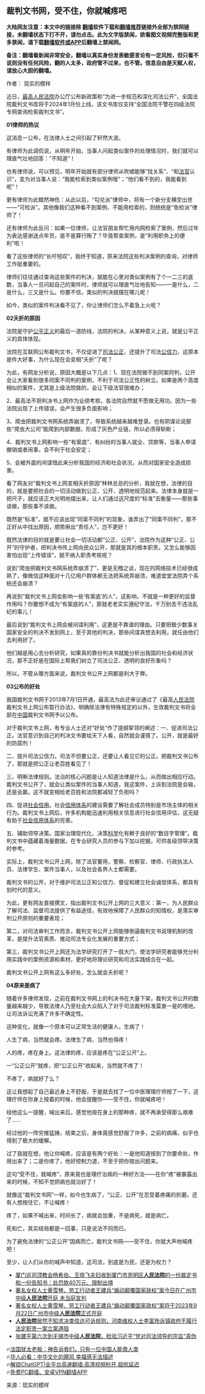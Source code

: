  <!-- 面包屑导航 --> <h2>裁判文书网，受不住，你就喊疼吧</h2> <p class="notice"><b>大陆网友注意：本文中的链接除 <a href="https://github.com/bannedbook/fanqiang" >翻墙</a>软件下载和<a href="https://github.com/killgcd/justmysocks/blob/master/README.md">翻墙推荐</a>链接外全部为禁网链接，未翻墙状态下打不开，请勿点击。此为文字版禁闻，欲看图文视频完整版和更多禁闻，请下载<a href="https://github.com/bannedbook/fanqiang">翻墙软件或APP</a>后翻墙上禁闻网。</p><p>备注：翻墙看新闻非常安全，翻墙以真实身份发表敏感言论有一定风险，但只看不说则没有任何风险，翻的人太多，政府管不过来，也不管。信息自由是天赋人权，请放心大胆的翻墙。</b></p>  <div class="entry"> <p>作者： 现实的模样</p> <p>近日，<a href="https://www.bannedbook.org/bnews/tag/%e6%9c%80%e9%ab%98%e4%ba%ba%e6%b0%91%e6%b3%95%e9%99%a2/" class="st_tag internal_tag" rel="tag" title="标签 最高人民法院 下的日志">最高人民法院</a>办公厅公布新政策称“为进一步规范和深化司法公开”，全国法院裁判文书库将于2024年1月份上线，该文书库仅支持“全国法院干警在四级法院专网查询检索裁判文书”。</p> <p><strong>01律师的热议</strong></p> <p>这消息一公布，在法律人士之间引起了轩然大波。</p> <p>有律师为此调侃说，从明年开始，当事人问起类似案件的处理情况时，我们就可以理直气壮地回答：“不知道”！</p> <p>也有律师说，可以预见，明年开始就有部分律师从吹嘘能够“找关系”、“和<a href="https://www.bannedbook.org/bnews/tag/%E6%B3%95%E5%AE%98/" class="st_tag internal_tag" rel="tag" title="标签 法官 下的日志">法官</a>认识”，变为对当事人说：“我能检索到类似案例哦”；“他们看不到的，我能看到呢”！</p> <p>更有律师为此黯然神伤：从此以后，“勾兑派”律师中，将有一个新分支横空出世——“可检派”。其他像我们这种看不到案例、不能用检索的，则统统是“免检派”律师了！</p> <p>还有律师为此反问：如果一位律师，让法官朋友帮忙用内网检索了案例，然后过年为表达感谢送点年货，是不是算行贿了？毕竟帮查案例，是“利用职务上的便利”啦！</p> <p>看了这些律师的“长吁短叹”，我终于知道，原来法院这些判决案例的查询，对律师工作挺重要的。</p> <p>律师们往往通过查询这些案件的判决，就能在心里对类似案例有了个一二三的底数，当事人一旦问起自己的案件时，律师就可以理直气壮地告知——一是什么，二是什么，三又是什么。你要不信，类似的判决就摆在哪儿呢！</p> <p>如今，类似的案件判决看不见了，你让律师们怎么不着急上火呢？</p> <p><strong>02夭折的原因</strong></p> <p>法院是守护<a href="https://www.bannedbook.org/bnews/tag/%E5%85%AC%E5%B9%B3%E6%AD%A3%E4%B9%89/" class="st_tag internal_tag" rel="tag" title="标签 公平正义 下的日志">公平正义</a>的最后一道防线，法院的判决，从某种意义上说，就是公平正义的具体体现。</p> <p>法院在互联网公布裁判文书，不仅促进了<a href="https://www.bannedbook.org/bnews/tag/%E5%8F%B8%E6%B3%95%E5%85%AC%E6%AD%A3/" class="st_tag internal_tag" rel="tag" title="标签 司法公正 下的日志">司法公正</a>，还提升了司法<a href="https://www.bannedbook.org/bnews/tag/%E5%85%AC%E4%BF%A1%E5%8A%9B/" class="st_tag internal_tag" rel="tag" title="标签 公信力 下的日志">公信力</a>，这原本是件大好事，为什么现在会变相“夭折”了呢？</p> <p>为此，有网友分析说，原因大概是以下几点：1、现在法院做不到同案同判，公开会让大家看到很多同案不同判的案例，不利于司法公正性的树立。如果是两个高度相似的案件，尤其是上级法院做的，会让下级法官很难办；</p> <p>2、最高法不把判决书上网作为业绩考核，各法院自然就不愿做无用功。因为一些法院出现了上传错误，会产生很多负面影响；</p> <p>3、爬虫把裁判文书网系统弄崩溃了，导致系统越来越难登录。也有阴谋论说那些“爬虫大公司”能爬到内部数据，形成了灰色产业链，所以必须得斩断；</p> <p>4、裁判文书上网影响一些“有案底”、有纠纷的当事人就业、贷款等，当事人申请撤销或者闹事，会不利于社会安定；</p> <p>5、会被外面的间谍借此来分析我国的经济和社会状况，从而对国家安全造成损害。</p> <p>看了网友对“裁判文书上网变相夭折原因”林林总总的分析，我就在想，法律的目的，就是要把社会的一切活动做到公正、公开、透明地规范起来。法律本身就是一把尺子，就应该正大光明地摆出来，让人们通过这尺度的“标准”去衡量——那些事该做，那些事不该做。</p> <p>既然是“标准”，就不应该出现“同案不同判”的现象，谁弄出了“同案不同判”，那不正好从中找出原因，顺势揪出“责任人”，岂不更好！</p> <p>既然法律的目的就是要让社会一切活动都“公正、公开”，法院作为这种“公正、公开”的守护者，把判决书传上网向民众公开，那就是其的根本职责。又怎么能够因害怕出现“上传错误”，就不纳入职责考核呢？</p> <p>说到“爬虫把裁判文书网系统弄崩溃了”，更是无稽之谈，现在的网络技术已经很成熟了，像微信这种面对十几亿用户群体都无法把系统弄崩溃，难道堂堂法院弄个系统还会崩溃？</p> <p>再说到“裁判文书上网会影响一些‘有案底’的人”，这影响，不就是一种更好的监督作用吗？你要想不成为“有案底的人”，那就老老实实遵纪守法，千万别去干违法乱纪的事儿！</p> <p>最后说到“裁判文书上网会被间谍利用”，这更是不靠谱的理由。只要把极少数事关国家安全的判决不发到网上，至于其他的判决，那些间谍真想去利用，就任由他们去利用好了。</p> <p>他们越是用心去分析研究，如果真的靠份判决书就能分析出我国的社会和经济状况，那不正好是在国际上帮我们树立了司法公正、透明的良好形象吗？</p> <p>所以，不管从哪方面来说，裁判文书公开上网都是利大于弊。</p> <p><strong>03公布的好处</strong></p>  <p>我国裁判文书网于2013年7月1日开通，最高法为此还审议通过了《最高<a href="https://www.bannedbook.org/bnews/tag/%e4%ba%ba%e6%b0%91%e6%b3%95%e9%99%a2/" class="st_tag internal_tag" rel="tag" title="标签 人民法院 下的日志">人民法院</a>裁判文书上网公布暂行办法》，明确除法律有特殊规定的以外，生效裁判文书将全部在<span class='wp_keywordlink_affiliate'><a href="https://www.bannedbook.org/" title="中国" target="_blank">中国</a></span>裁判文书网予以公布。</p> <p>对于裁判文书上网，有专业人士还对“好处”作了提纲挈领的阐述：一、促进司法公正。法官意识到自己的判决文书要给天下人看，自然就会谨慎了。公开，就是最好的防腐剂！</p> <p>二、提升司法公信力。司法不但要公正，还要让人看见它的公正。把裁判文书公布了，那就是把公正让老百姓看见了！</p> <p>三、明晰法律规则。法治的核心问题是让人知道法律是什么，从而做出相应行动。裁判文书公开了，就会让类似案件的当事人知道，我这案件，上诉到法院是会输，还是会赢。这不就变相给老百姓和法院都减轻了负担吗？</p> <p>四、促进<a href="https://www.bannedbook.org/bnews/tag/%E7%A4%BE%E4%BC%9A%E4%BF%A1%E7%94%A8/" class="st_tag internal_tag" rel="tag" title="标签 社会信用 下的日志">社会信用</a>。社会<a href="https://www.bannedbook.org/bnews/tag/%E4%BF%A1%E7%94%A8%E4%BD%93%E7%B3%BB/" class="st_tag internal_tag" rel="tag" title="标签 信用体系 下的日志">信用体系</a>的建设需要了解社会成员特别是市场主体的相关行为。裁判文书上网后，许多机构能迅速利用相关信息进行社会信用评估，这无疑有助于<a href="https://www.bannedbook.org/bnews/tag/%e7%a4%be%e4%bc%9a%e4%bf%a1%e7%94%a8%e4%bd%93%e7%b3%bb/" class="st_tag internal_tag" rel="tag" title="标签 社会信用体系 下的日志">社会信用体系</a>的完善。</p> <p>五、辅助领导决策。国家治理现代化、决策<span class='wp_keywordlink'><a href="https://www.bannedbook.org/forum11/topic309.html" title="禁片：“科学”的棍子" target="_blank">科学</a></span>化有赖于良好的“数目字管理”。裁判文书中蕴藏着海量数据，在专业研究人员的参与下加以挖掘，可供各级领导决策时参考。</p> <p>实际上，裁判文书公开上网，除了法官要用，警察、检察官、律师、行政执法人员、法律学生、案件当事人，以及社会各界人士都需要。</p> <p>裁判文书的公开，对于维护司法公正和公信力、督促和建立社会诚信体系，都具有划时代的意义。</p> <p>为此，更有网友直接撰文，指出裁判文书公开上网的三大意义：第一，为人民群众了解司法、监督司法提供了有益途径，有效地保障了人民群众的知情权，是落实审判公开原则的重要表现；</p> <p>第二，对司法审判工作而言，裁判文书公开上网能够倒逼裁判文书说理机制的改革，是提升法官素质、推动司法专业化发展的重要方式；</p> <p>第三，裁判文书公开上网还为法学研究打开了一扇大门，使法学研究者能够充分利用实践中的案例资源和素材，更好地将理论研究和司法实践结合在一起。</p> <p>裁判文书公开上网有这么多好处，怎么就会夭折呢？</p> <p><strong>04原来是病了</strong></p> <p>随着许多律师发现，之前在裁判文书网上的判决书在大量下架，裁判文书公开的数量越来越少，导致法律人乃至社会大众陷入了对于司法裁判标准莫衷一是的境地，让司法诉讼充满了许多不确定性。</p>  <p>这种变化，就像一个原本可以正常生活的健康人，生病了！</p> <p>人生了病，当然就会疼。法律生了病，当然也得疼！</p> <p>人的疼，疼在身上。这法律的疼，应该是疼在“公正公开”上。</p> <p>一“公正公开”就疼，把“公正公开”收起来，当然就不疼了！</p> <p>不疼了，病就好了么？</p> <p>这让我想起了自己最近身上不舒服，于是就去找了一位中医理理疗师按了一下，这理疗师在你身上按着的时候，他会提醒你——受不住，你就喊疼吧！</p> <p>经他这么一提醒，喊出来后，感觉他按在身上的那种疼，就不再承受得那么艰难了……</p> <p>经过他的一阵穷推猛捶，结束之后，身体竟感觉舒服了许多，之前的病痛，似乎也得到了极大的缓解。</p> <p>过了我就在想，他让你喊疼，应该是有两个好处：一是他知道按到了你要命处，作用出来了；二是你疼了，他好控制力道，不至于把你按出问题来。</p> <p>这句“受不住，就喊疼”，原来竟也是理疗治病的一种好方法——在你“疼”被暴露出来的时候，不知不觉把病也就治好了！</p> <p>就像这“裁判文书网”一样，如今也生病了，“公正、公开”在忍受着疼痛的折磨，还有人想按住它，不让喊疼！</p> <p>疼了，如果不喊出来，时间长了，病就会加重，不是病死，就是病亡。</p> <p>死和亡，其实结局都是一回事，只是说法不同而已。</p> <p>为了避免法律的“公正公开”因病而亡，裁判文书网——受不住，你就大声地喊疼吧！</p>  <p>至少，让人们从你的喊声中知道，这司法，到底是为民，还是为权力？</p> <!--<div id="taboola-mid-1"></div>--><ul class='op-related-articles' title='相关阅读'> <li><a href='https://www.bannedbook.org/bnews/weiquan/20231002/1941421.html' target='_blank'>厦门巡司顶教会杨希伯&#12289;王晓飞夫妇收到厦门市思明区<b>人民法院</b>的一份裁定书和一份告知书&#65306;处罚款40万元&#12289;限制出境</a></li> <li><a href='https://www.bannedbook.org/bnews/weiquan/20230922/1937374.html' target='_blank'>著名女权人士黄雪琴&#12289;劳工行动者王建兵&#8220;煽动颠覆国家政权&#8221;案今日在广州市中级<b>人民法院</b>开庭 未当庭宣判</a></li> <li><a href='https://www.bannedbook.org/bnews/weiquan/20230921/1936717.html' target='_blank'>著名女权人士黄雪琴&#12289;劳工行动者王建兵&#8220;煽动颠覆国家政权&#8221;案将于2023年9月22日广州市中级<b>人民法院</b>正式开庭</a></li> <li><a href='https://www.bannedbook.org/bnews/weiquan/20230814/1920131.html' target='_blank'><b>人民法院</b>居然不知求决类信访可诉规则&#65292;河南维权人士李富玲诉镇政府不履行法定职责一案立案遇阻</a></li> <li><a href='https://www.bannedbook.org/bnews/weiquan/20230512/1883475.html' target='_blank'>张建平第六次到无锡市中级<b>人民法院</b>&#65292;检验习近平&#8220;党对司法领导的宗旨&#8221;真伪</a></li> </ul> <p class="texttj"> 🔥<a href="https://www.bannedbook.org/bnews/ssgc/20230219/1850782.html" target="_blank">法国犹太老板：神告诉我们，只有一位中国人能救人类</a><br/> 🔥<a href="https://www.bannedbook.org/bnews/comments/20220220/1694796.html" target="_blank">华人必看：中华文化的飓风 幸福感无法描述</a><br/> 🔥<a href="https://github.com/bannedbook/fanqiang/wiki/V2ray%E6%9C%BA%E5%9C%BA" target="_blank">解锁ChatGPT|全平台高速翻墙:高清视频秒开,超低延迟</a><br/> 🔥<a href="https://github.com/bannedbook/fanqiang/wiki/%E7%A6%81%E9%97%BB%E7%BD%91%E5%AE%89%E5%8D%93%E7%BF%BB%E5%A2%99%E6%96%B0%E9%97%BBAPP" target="_blank">免费PC翻墙、安卓VPN翻墙APP</a><br/> </p><p class="src-info">来源：现实的模样 </p><a name='sharetosocial'></a> <div style="margin-bottom:5px;padding-bottom:5px;clear:both"> <div id="archive-pix-1" class="banner-ads"> <!-- AuctionX Display platform tag START --> <div id="27602x728x90x621x_ADSLOT1" clicktrack="%%CLICK_URL_ESC%%"></div>  <!-- AuctionX Display platform tag END --> </div> <div id="archive-pix-2" class="banner-ads"> <!-- AuctionX Display platform tag START --> <div id="27556x300x250x621x_ADSLOT1" clicktrack="%%CLICK_URL_ESC%%" style="margin:0 auto;text-align:center"></div>  <!-- AuctionX Display platform tag END --> </div> </div>  <div id="archive-pix-1" class="banner-ads"> <!-- AuctionX Display platform tag START --> <div id="27603x728x90x621x_ADSLOT1" clicktrack="%%CLICK_URL_ESC%%"></div>  <!-- AuctionX Display platform tag END --> </div> </div><!--END ENTRY--> 